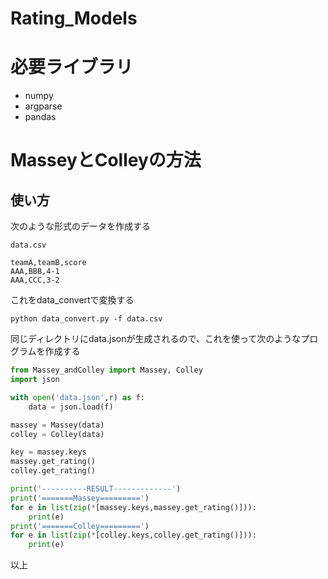 # Rating_Models

# 必要ライブラリ
- numpy
- argparse
- pandas

# MasseyとColleyの方法
## 使い方
次のような形式のデータを作成する

``data.csv``
```
teamA,teamB,score
AAA,BBB,4-1
AAA,CCC,3-2
```

これをdata_convertで変換する

``` shell
python data_convert.py -f data.csv
```

同じディレクトリにdata.jsonが生成されるので、これを使って次のようなプログラムを作成する

``` python
from Massey_andColley import Massey, Colley
import json

with open('data.json',r) as f:
    data = json.load(f)

massey = Massey(data)
colley = Colley(data)

key = massey.keys
massey.get_rating()
colley.get_rating()

print('----------RESULT-------------')
print('=======Massey=========')
for e in list(zip(*[massey.keys,massey.get_rating()])):
    print(e)
print('=======Colley=========')
for e in list(zip(*[colley.keys,colley.get_rating()])):
    print(e)
```

以上